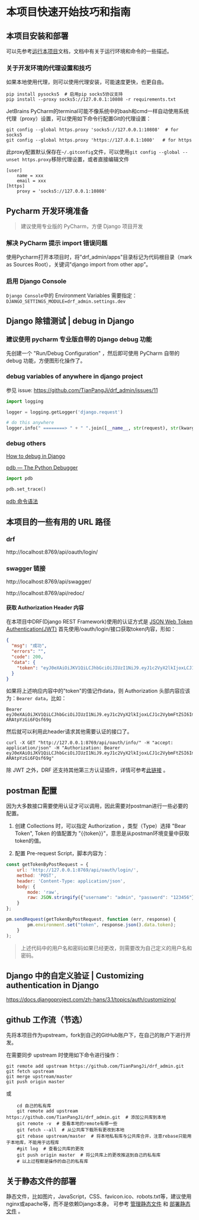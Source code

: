 # 本项目快速开始技巧和指南

## 本项目安装和部署

可以先参考[运行本项目](run_drf.md)文档，文档中有关于运行环境和命令的一些描述。

### 关于开发环境的代理设置和技巧

如果本地使用代理，则可以使用代理安装，可能速度更快，也更自由。

```shell
pip install pysocks5  # 启用pip socks5协议支持
pip install --proxy socks5://127.0.0.1:10808 -r requirements.txt
```

JetBrains PyCharm的terminal可能不像系统中的bash和cmd一样自动使用系统代理（proxy）设置，可以使用如下命令行配置Git的代理设置：
```shell
git config --global https.proxy 'socks5://127.0.0.1:10808'  # for socks5
git config --global https.proxy 'https://127.0.0.1:1080'   # for https
```

此proxy配置默认保存在`~/.gitconfig`文件，可以使用`git config --global --unset https.proxy`移除代理设置，或者直接编辑文件
```text
[user]
    name = xxx
    email = xxx
[https]
	proxy = 'socks5://127.0.0.1:10808'
```

## Pycharm 开发环境准备

> 建议使用专业版的 PyCharm，方便 Django 项目开发

### 解决 PyCharm 提示 import 错误问题

使用Pycharm打开本项目时，将"drf_admin/apps"目录标记为代码根目录（mark as Sources Root），关键词"django import from other app”。

### 启用 Django Console

`Django Console`中的 Environment Variables 需要指定：`DJANGO_SETTINGS_MODULE=drf_admin.settings.dev`

## Django 除错测试 | debug in Django

### 建议使用 pycharm 专业版自带的 Django debug 功能

先创建一个 "Run/Debug Configuration" ，然后即可使用 PyCharm 自带的 debug 功能，方便图形化操作了。

### debug variables of anywhere in django project

参见 issue: https://github.com/TianPangJi/drf_admin/issues/11

```python
import logging

logger = logging.getLogger('django.request')

# do this anywhere
logger.info(" ========> " + " ".join([__name__, str(request), str(kwargs)]))
```

### debug others

[How to debug in Django](https://stackoverflow.com/questions/1118183/how-to-debug-in-django-the-good-way)

[pdb — The Python Debugger](https://docs.python.org/3/library/pdb.html)

```python
import pdb

pdb.set_trace()
```

[pdb 命令语法](https://docs.python.org/3/library/pdb.html#debugger-commands)

## 本项目的一些有用的 URL 路径

### drf

http://localhost:8769/api/oauth/login/

### swagger 链接

http://localhost:8769/api/swagger/

http://localhost:8769/api/redoc/

#### 获取 Authorization Header 内容

在本项目中DRF(Django REST Framework)使用的认证方式是 [JSON Web Token Authentication(JWT)](https://django-rest-framework-simplejwt.readthedocs.io/en/latest/getting_started.html#usage)
首先使用/oauth/login/接口获取token内容，形如：
```json
{
  "msg": "成功",
  "errors": "",
  "code": 200,
  "data": {
    "token": "eyJ0eXAiOiJKV1QiLCJhbGciOiJIUzI1NiJ9.eyJ1c2VyX2lkIjoxLCJ1c2VybmFtZSI6ImFkbWluIiwiZXhwIjoxNjE0MDY5NzkxLCJlbWFpbCI6InViZXJ1cmV5X3Vwc0AxNjMuY29tIiwib3JpZ19pYXQiOjE2MTM5ODMzOTF9.r1q4xhItyocOHvzXmd2aQQf6P-ARAtpYzGi6FQsf69g"
  }
}
```
如果将上述响应内容中的"token"的值记作data，则 Authorization 头部内容应该为：`Bearer data`，比如：
```text
Bearer eyJ0eXAiOiJKV1QiLCJhbGciOiJIUzI1NiJ9.eyJ1c2VyX2lkIjoxLCJ1c2VybmFtZSI6ImFkbWluIiwiZXhwIjoxNjE0MDY5NzkxLCJlbWFpbCI6InViZXJ1cmV5X3Vwc0AxNjMuY29tIiwib3JpZ19pYXQiOjE2MTM5ODMzOTF9.r1q4xhItyocOHvzXmd2aQQf6P-ARAtpYzGi6FQsf69g
```
然后就可以利用此header请求其他需要认证的接口了。
```shell
curl -X GET "http://127.0.0.1:8769/api/oauth/info/" -H "accept: application/json" -H "Authorization: Bearer eyJ0eXAiOiJKV1QiLCJhbGciOiJIUzI1NiJ9.eyJ1c2VyX2lkIjoxLCJ1c2VybmFtZSI6ImFkbWluIiwiZXhwIjoxNjE0MDY5NzkxLCJlbWFpbCI6InViZXJ1cmV5X3Vwc0AxNjMuY29tIiwib3JpZ19pYXQiOjE2MTM5ODMzOTF9.r1q4xhItyocOHvzXmd2aQQf6P-ARAtpYzGi6FQsf69g"
```

除 JWT 之外，DRF 还支持其他第三方认证插件，详情可参考[此链接](https://www.django-rest-framework.org/api-guide/authentication/) 。

## postman 配置

因为大多数接口需要使用认证才可以调用，因此需要对postman进行一些必要的配置。

1. 创建 Collections 时，可以指定 Authorization ，类型（Type）选择 "Bear Token", Token 的值配置为 "{{token}}"，意思是从postman环境变量中获取token的值。

2. 配置 Pre-request Script，脚本内容为：
```js
const getTokenByPostRequest = {
    url: 'http://127.0.0.1:8769/api/oauth/login/',
    method: 'POST',
    header: 'Content-Type: application/json',
    body: {
        mode: 'raw',
        raw: JSON.stringify({"username": "admin", "password": "123456"}),
    }
};

pm.sendRequest(getTokenByPostRequest, function (err, response) {
        pm.environment.set("token", response.json().data.token);
    }
);
```
> 上述代码中的用户名和密码如果已经更改，则需要改为自己定义的用户名和密码。

## Django 中的自定义验证 | Customizing authentication in Django

https://docs.djangoproject.com/zh-hans/3.1/topics/auth/customizing/

## github 工作流（节选）

先将本项目作为upstream，fork到自己的GitHub账户下，在自己的账户下进行开发。

在需要同步 upstream 时使用如下命令进行操作：

```shell
git remote add upstream https://github.com/TianPangJi/drf_admin.git
git fetch upstream
git merge upstream/master
git push origin master
```

或

```shell
    cd 自己的私有库
    git remote add upstream https://github.com/TianPangJi/drf_admin.git  # 添加公共库到本地
    git remote -v  # 查看本地的remote有哪一些
    git fetch --all  # 从公共库下载所有更改到本地
    git rebase upstream/master  # 将本地私有库与公共库合并，注意rebase只能用于本地库，不能用于远程库
    #git log  # 查看公共库的更改
    git push origin master  # 将公共库上的更改推送到自己的私有库
    # 以上过程都是操作的自己的私有库
```

## 关于静态文件的部署

静态文件，比如图片，JavaScript，CSS、favicon.ico、robots.txt等，建议使用nginx或apache等，而不是依赖Django本身。
可参考 [管理静态文件](https://docs.djangoproject.com/zh-hans/3.1/howto/static-files/) 和 [部署静态文件](https://docs.djangoproject.com/zh-hans/3.1/howto/static-files/deployment/) 。
